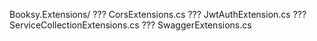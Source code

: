 Booksy.Extensions/
 ??? CorsExtensions.cs
 ??? JwtAuthExtension.cs
 ??? ServiceCollectionExtensions.cs
 ??? SwaggerExtensions.cs
